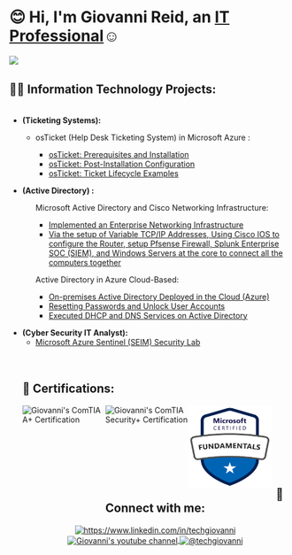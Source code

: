 <!-- [![MasterHead]() -->
<!-- ![MasterHead]() -->
# 😊 Hi, I'm Giovanni Reid, an <a href="https://www.linkedin.com/in/giovanni-reid">IT Professional</a>☺

<a href="https://www.linkedin.com/in/giovanni-reid/"><img src="https://img.shields.io/badge/-LinkedIn-0072b1?&style=for-the-badge&logo=linkedin&logoColor=white" /></a>

## 👨‍💻 Information Technology Projects:</h2>   
<ul dir="auto">

 <!-- Ticketing System Projects--> 
 <br>
   <li>
    <b>(Ticketing Systems): </b>
    <ul dir="auto">
<!-- <li><p>Zendesk: <a href="https://github.com/TechGiovanni/Implementing-Zendesk-Ticketing-System-Incident-Management">Zendesk - (In Progress...)</a></p></li>
<li><p>ServiceNow: <a href="https://github.com/TechGiovanni/ServiceNow-Incident-Management-Implementation/tree/main">ServiceNow - (In Progress...)</a></p></li>-->
    <li>
      <p>osTicket (Help Desk Ticketing System) in Microsoft Azure :
        <ul>
          <li><a href="https://github.com/TechGiovanni/osTicket-Prerequisites-and-Installation">osTicket: Prerequisites and Installation</a></li>
          <li><a href="https://github.com/TechGiovanni/osTicket-Post-Installation-Configuration">osTicket: Post-Installation Configuration</a></li>
          <li><a href="https://github.com/TechGiovanni/osTicket-Ticket-Lifecycle">osTicket: Ticket Lifecycle Examples</a></li>
        </ul>
        </p>
      </li>
    </ul>
  </li>


<!-- Active Directory Projects-->
<!--
 <li>
    <b>(Cisco Networking and Active Directory Management): </b>
    <ul dir="auto">
      <li><a href="https://github.com/TechGiovanni/Network-Security-Lab">Implemented an Enterprise Networking Infrastructure</a></li>
      <li><a href="https://github.com/TechGiovanni/Network-Security-Lab">Via the setup of Variable TCP/IP Addresses, Using Cisco IOS to configure the Router, setup Pfsense Firewall, Splunk Enterprise SOC (SIEM), and Windows Servers at the core</a></li>
    </ul>
  </li>
  <br>
  -->

 <li>
    <b>(Active Directory) :</b>
    <ul dir="auto">
      <p>Microsoft Active Directory and Cisco Networking Infrastructure:
          <ul>
           <li><a href="https://github.com/TechGiovanni/Network-Security-Lab">Implemented an Enterprise Networking Infrastructure</a></li>
           <li><a href="https://github.com/TechGiovanni/Network-Security-Lab">Via the setup of Variable TCP/IP Addresses, Using Cisco IOS to configure the Router, setup Pfsense Firewall, Splunk Enterprise SOC (SIEM), and Windows Servers at the core to connect all the computers together</a></li>
          </ul>
        </p>
      <!--</li>-->
      <!--<li>-->
        <p>Active Directory in Azure Cloud-Based:  
          <a href=""></a>
            <ul>
             <li><a href="https://github.com/TechGiovanni/Active-Directory-On-Premises-in-Azure">On-premises Active Directory Deployed in the Cloud (Azure)</a></li>
             <li><a href="https://github.com/TechGiovanni/Resetting-Passwords-and-Unlock-User-Accounts">Resetting Passwords and Unlock User Accounts</a></li>
             <li><a href="https://github.com/TechGiovanni/Configure-DNS-and-DHCP-On-Active-Directory">Executed DHCP and DNS Services on Active Directory</a></li>
            </ul>
        </p>
      <!--</li>-->
      </ul>
    </li>
  </li>



<!-- Microsoft Azure Projects-->
   <li>
    <b>(Cyber Security IT Analyst):</b>
    <ul dir="auto">
      <li><a href="https://github.com/TechGiovanni/Microsoft-Azure-Sentinel-Security-Lab">Microsoft Azure Sentinel (SEIM) Security Lab </a></li>
      <!-- <li><a href="https://github.com/TechGiovanni/Microsoft-EntraID-In-Azure-Implementation">Microsoft EntraID (Azure AD) - (In Progress...)</a></li>-->
    </ul>
  </li>
  <br>



<!--

 <li>
    <b>osTicket (Help Desk Ticketing System) in Microsoft Azure</b>
    <ul dir="auto">
      <li><a href="https://github.com/TechGiovanni/osTicket-Prerequisites-and-Installation">osTicket: Prerequisites and Installation</a></li>
      <li><a href="https://github.com/TechGiovanni/osTicket-Post-Installation-Configuration">osTicket: Post-Installation Configuration</a></li>
      <li><a href="https://github.com/TechGiovanni/osTicket-Ticket-Lifecycle">osTicket: Ticket Lifecycle Examples</a></li>
    </ul>
  </li>
   <br>

## Cyber Security Labs
| Skill                                         | Associated Project         |
|-----------------------------------------------|----------------------------|
| SIEM Implementation and Log Analysis | <a href="https://github.com/TechGiovanni/Network-Architecture-and-Cyber-Security-Lab">Network Architecture and Cyber Security Lab</a>|
| Microsoft Sentinel (SEIM) | <a href="https://github.com/TechGiovanni/Microsoft-Azure-Sentinel-Security-Lab">Microsoft Azure Sentinel Security Lab</a>|
-->
  <br>
<section>
  <h2> 📃 Certifications:</h2>
    <a href="https://www.credly.com/badges/00c81f3b-e882-4cf8-81c7-aedf399d4ee7/linked_in_profile">
  <img align="left" width="150" height="150" alt="Giovanni's ComTIA A+ Certification" width="22px" src="https://images.credly.com/size/680x680/images/63482325-a0d6-4f64-ae75-f5f33922c7d0/CompTIA_A_2Bce.png" />
    </a>
  
  <a href="https://www.credly.com/badges/d3011b51-5b7c-4d79-8e8f-762b72809200">
    <img align="left" width="150" height="150" alt="Giovanni's ComTIA Security+ Certification" width="22px" src="https://images.credly.com/size/110x110/images/74790a75-8451-400a-8536-92d792c5184a/CompTIA_Security_2Bce.png" />
  </a>
    
  <a href="https://learn.microsoft.com/api/credentials/share/en-us/Giovannireid-1233/72E683A2441F959B?sharingId=DC25E13727945CAB">
    <img align="left" width="150" height="150" alt="Giovanni's Microsoft AZ-900 Certification Certification" width="22px" src="https://github.com/TechGiovanni/Certifications/blob/main/Screen%20Shot%202023-12-17%20at%208.14.26%20PMa.png?raw=true" />
  </a>
  
</section>

<br>
<br>
<br>
<br>
<br>
<br>
<br>

<h2 align="center"> 🤳 Connect with me:</h2>
<p align="center">
  
  <a href="https://www.linkedin.com/in/giovanni-reid" target="_blank">
    <img align="center" src="https://raw.githubusercontent.com/rahuldkjain/github-profile-readme-generator/master/src/images/icons/Social/linked-in-alt.svg" alt="https://www.linkedin.com/in/techgiovanni" height="30" width="40" />
  </a>
  
  <a href="https://www.youtube.com/channel/UCxcH0qsQPTrpK9s2aW4jGHw" target="_blank">
    <img align="center" src="https://upload.wikimedia.org/wikipedia/commons/thumb/7/72/YouTube_social_white_square_%282017%29.svg/600px-YouTube_social_white_square_%282017%29.svg.png" alt="Giovanni's youtube channel" height="30" width="30" />
  </a>
  
  <a href="https://medium.com/@techgiovanni" target="_blank">
    <img align="center" src="https://raw.githubusercontent.com/rahuldkjain/github-profile-readme-generator/master/src/images/icons/Social/medium.svg" alt="@techgiovanni" height="30" width="40" />
  </a>
  
</p>




<br>
<br>
<!--
## Certifications
<div>
<img src="https://img.shields.io/badge/-Security%2B-FF0000?&style=for-the-badge&logo=CompTIA&logoColor=white" />
<img src="https://img.shields.io/badge/-A%2B-4D4D4D?&style=for-the-badge&logo=CompTIA&logoColor=white" />
<img src="https://img.shields.io/badge/-Microsoft Azure fundamentals AZ:900-000080?&style=for-the-badge&logoColor=white" />
</div>
-->

<!-- <p>* 🌍  I'm based in Montreal, QC</p> -->

<!-- <p> - 🌱 I’m currently Building projects using **React, Node.js, Express, MongoDb, FireBase** skills</p>  -->

<!-- <p> - 💝 Building my Current Personal Project: https://fanfizzle.space</p> -->

<!-- <p>- 👨‍💻 All of my projects are available at <a href="https://techgiovanni.me/" target="_blank" >TechGiovanni.me</a></p> -->

<!-- <p>- 📝 I mostly write articles on <a href="https://medium.com/@techgiovanni" target="_blank" >Medium/TechGiovanni.com</a></p>

<p>- ⚡ Fun fact ** I'm always reading something or learning something new ** </p>

<br>
<br>

<p align="left"> <a href="https://github.com/ryo-ma/github-profile-trophy"><img src="https://github-profile-trophy.vercel.app/?username=techgiovanni" alt="techgiovanni" /></a> </p>

<br>
<p><img align="left" src="https://github-readme-stats.vercel.app/api/top-langs?username=techgiovanni&show_icons=true&locale=en&layout=compact" alt="techgiovanni" /></p>

<p>&nbsp;<img align="left" src="https://github-readme-stats.vercel.app/api?username=techgiovanni&show_icons=true&locale=en" alt="techgiovanni" /></p>

